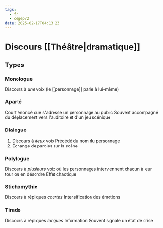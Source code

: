 ```yaml
---
tags:
  - fr
  - cegep/2
date: 2025-02-17T04:13:23
---
```


# Discours [[Théâtre|dramatique]]

## Types

### Monologue

Discours à *une* voix (le [[personnage]] parle à lui-même)

### Aparté

Court énoncé que s'adresse un personnage au public
Souvent accompagné du déplacement vers l'auditoire et d'un jeu scénique

### Dialogue

1. Discours à *deux* voix
   Précédé du nom du personnage
2. Échange de paroles sur la scène

### Polylogue

Discours à *plusieurs* voix où les personnages interviennent chacun à leur tour ou en désordre
Effet chaotique

### Stichomythie

Discours à répliques *courtes*
Intensification des émotions

### Tirade

Discours à répliques *longues*
Information
Souvent signale un état de crise
